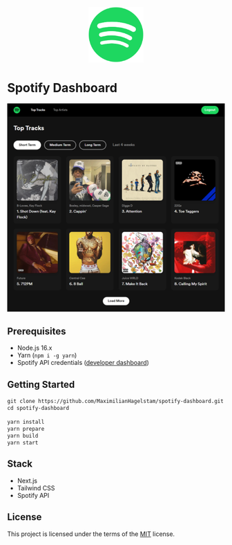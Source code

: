 <p align="center">
  <img src="./public/logo.png" height="128" width="128"/>
</p>

# Spotify Dashboard

<a href="https://spotify-dashboard-demo.vercel.app">
  <img src="screenshot.png" alt="screenshot" width="700"/>
</a>

## Prerequisites

- Node.js 16.x
- Yarn (`npm i -g yarn`)
- Spotify API credentials ([developer dashboard](https://developer.spotify.com/dashboard/applications))

## Getting Started

```
git clone https://github.com/MaximilianHagelstam/spotify-dashboard.git
cd spotify-dashboard

yarn install
yarn prepare
yarn build
yarn start
```

## Stack

- Next.js
- Tailwind CSS
- Spotify API

## License

This project is licensed under the terms of the [MIT](https://choosealicense.com/licenses/mit/) license.
